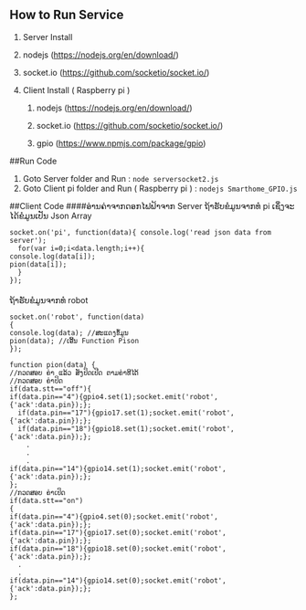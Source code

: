 ## How to Run Service
1. Server Install 
  
  1. nodejs (https://nodejs.org/en/download/)
  
  2. socket.io (https://github.com/socketio/socket.io/)
  
  
2. Client Install ( Raspberry pi )
    
    1. nodejs (https://nodejs.org/en/download/)
    
    2. socket.io (https://github.com/socketio/socket.io/)
    3. gpio (https://www.npmjs.com/package/gpio)

##Run Code
  1. Goto Server folder and Run : `node serversocket2.js`
  2. Goto Client pi folder and Run ( Raspberry pi ) : `nodejs Smarthome_GPIO.js`

  
##Client Code
####ອ່ານຄ່າຈາກດອກໄຟຟ້າຈາກ Server
ຖ້າຮັບຂໍມູນຈາກທໍ pi ເຊຶ່ງຈະໄດ້ຂໍມູນເປັນ Json Array
```
socket.on('pi', function(data){ console.log('read json data from server'); 
  for(var i=0;i<data.length;i++){
console.log(data[i]);
pion(data[i]);
  }
});
```
####
ຖ້າຮັບຂໍມູນຈາກທໍ robot 
```
socket.on('robot', function(data)
{
console.log(data); //ສະແດງຂໍ້ມູນ
pion(data); //ເອີ້ນ Function Pison
});
```

```
function pion(data) {
//ກວດສອບ ຄ່າ ແລ້ວ ສັງປິດເປີດ ຕາມຄ່າທີໄດ້
//ກວດສອບ ຄ່າປິດ
if(data.stt=="off"){
if(data.pin=="4"){gpio4.set(1);socket.emit('robot',{'ack':data.pin});};
  if(data.pin=="17"){gpio17.set(1);socket.emit('robot',{'ack':data.pin});};
  if(data.pin=="18"){gpio18.set(1);socket.emit('robot',{'ack':data.pin});};
    .
    .
    .
if(data.pin=="14"){gpio14.set(1);socket.emit('robot',{'ack':data.pin});};
};
//ກວດສອບ ຄ່າເປິດ
if(data.stt=="on")
{
if(data.pin=="4"){gpio4.set(0);socket.emit('robot',{'ack':data.pin});};
if(data.pin=="17"){gpio17.set(0);socket.emit('robot',{'ack':data.pin});};
if(data.pin=="18"){gpio18.set(0);socket.emit('robot',{'ack':data.pin});};
  .
  .
if(data.pin=="14"){gpio14.set(0);socket.emit('robot',{'ack':data.pin});};
};
```

